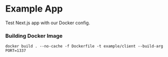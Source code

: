 # Example App

Test Next.js app with our Docker config.

### Building Docker Image

```shell
docker build . --no-cache -f Dockerfile -t example/client --build-arg PORT=1337
```
